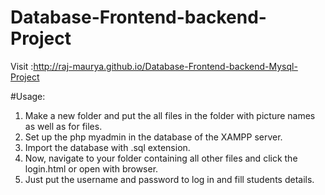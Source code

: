 # Database-Frontend-backend-Project

Visit :http://raj-maurya.github.io/Database-Frontend-backend-Mysql-Project

#Usage:

1. Make a new folder and put the all files in the folder with picture names as well as for files.
2. Set up the php myadmin in the database of the XAMPP server.
3. Import the database with  .sql extension.
4. Now, navigate to your folder containing all other files and click the login.html or open with browser. 
5. Just put the username and password to log in and fill students details. 
